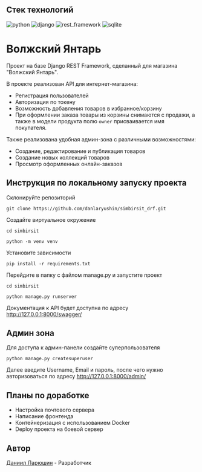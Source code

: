 ## **Стек технологий**
![python](https://img.shields.io/badge/python-222324?style=for-the-badge&logo=python&logoColor=yellow)
![django](https://img.shields.io/badge/django-222324?style=for-the-badge&logo=django&logoColor=0C9D58)
![rest_framework](https://img.shields.io/badge/rest%20framework-222324?style=for-the-badge&logo=django&logoColor=FF2400)
![sqlite](https://img.shields.io/badge/sqlite-222324?style=for-the-badge&logo=sqlite)

# Волжский Янтарь
Проект на базе Django REST Framework, сделанный для магазина "Волжский Янтарь".

В проекте реализован API для интернет-магазина:
* Регистрация пользователей
* Авторизация по токену
* Возможность добавления товаров в избранное/корзину
* При оформлении заказа товары из корзины снимаются с продажи, а также в модели продукта полю `owner` присваивается имя покупателя.


Также реализована удобная админ-зона с различными возможностями:
* Создание, редактирование и публикация товаров
* Создание новых коллекций товаров
* Просмотр оформленных онлайн-заказов

## Инструкция по локальному запуску проекта
Склонируйте репозиторий
```
git clone https://github.com/danlaryushin/simbirsit_drf.git
```
Создайте виртуальное окружение
```
cd simbirsit
```
```
python -m venv venv
```
Установите зависимости
```
pip install -r requirements.txt
```
Перейдите в папку с файлом manage.py и запустите проект
```
cd simbirsit
```
```
python manage.py runserver
```

Документация к API будет доступна по адресу http://127.0.0.1:8000/swagger/

## Админ зона 
Для доступа к админ-панели создайте суперпользователя
```
python manage.py createsuperuser
```
Далее введите Username, Email и пароль, после чего нужно авторизоваться по адресу http://127.0.0.1:8000/admin/

## Планы по доработке

* Настройка почтового сервера
* Написание фронтенда
* Контейнеризация с использованием Docker
* Deploy проекта на боевой сервер

## Автор 
[Даниил Ларюшин](https://github.com/danlaryushin) - Разработчик
